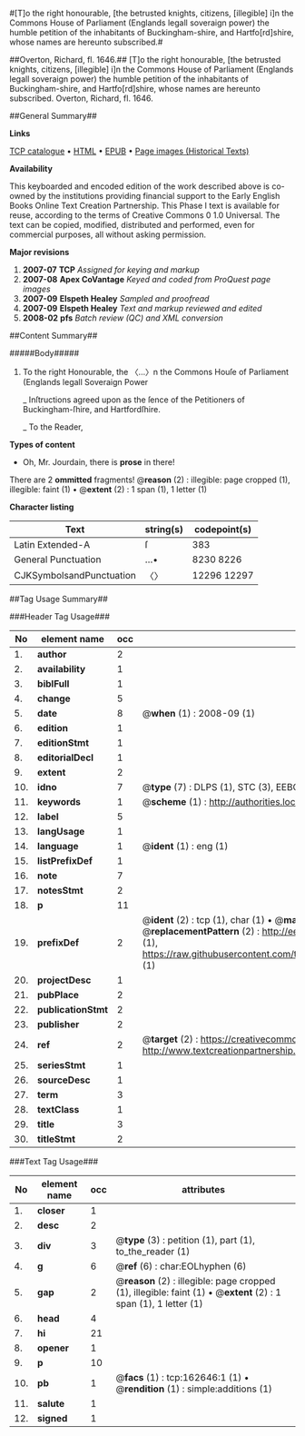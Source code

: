 #[T]o the right honourable, [the betrusted knights, citizens, [illegible] i]n the Commons House of Parliament (Englands legall soveraign power) the humble petition of the inhabitants of Buckingham-shire, and Hartfo[rd]shire, whose names are hereunto subscribed.#

##Overton, Richard, fl. 1646.##
[T]o the right honourable, [the betrusted knights, citizens, [illegible] i]n the Commons House of Parliament (Englands legall soveraign power) the humble petition of the inhabitants of Buckingham-shire, and Hartfo[rd]shire, whose names are hereunto subscribed.
Overton, Richard, fl. 1646.

##General Summary##

**Links**

[TCP catalogue](http://www.ota.ox.ac.uk/tcp/)  • 
[HTML](http://tei.it.ox.ac.uk/tcp/Texts-HTML/free/A90/A90249.html)  • 
[EPUB](http://tei.it.ox.ac.uk/tcp/Texts-EPUB/free/A90/A90249.epub) • 
[Page images (Historical Texts)](https://data.historicaltexts.jisc.ac.uk/view?pubId=eebo-99869467e&pageId=eebo-99869467e-162646-1)

**Availability**

This keyboarded and encoded edition of the
	       work described above is co-owned by the institutions
	       providing financial support to the Early English Books
	       Online Text Creation Partnership. This Phase I text is
	       available for reuse, according to the terms of Creative
	       Commons 0 1.0 Universal. The text can be copied,
	       modified, distributed and performed, even for
	       commercial purposes, all without asking permission.

**Major revisions**

1. __2007-07__ __TCP__ *Assigned for keying and markup*
1. __2007-08__ __Apex CoVantage__ *Keyed and coded from ProQuest page images*
1. __2007-09__ __Elspeth Healey__ *Sampled and proofread*
1. __2007-09__ __Elspeth Healey__ *Text and markup reviewed and edited*
1. __2008-02__ __pfs__ *Batch review (QC) and XML conversion*

##Content Summary##

#####Body#####

1. To the right Honourable, the 〈…〉n the Commons Houſe of Parliament (Englands legall Soveraign Power

    _ Inſtructions agreed upon as the ſence of the Petitioners of Buckingham-ſhire, and Hartfordſhire.

    _ To the Reader,

**Types of content**

  * Oh, Mr. Jourdain, there is **prose** in there!

There are 2 **ommitted** fragments! 
 @__reason__ (2) : illegible: page cropped (1), illegible: faint (1)  •  @__extent__ (2) : 1 span (1), 1 letter (1)

**Character listing**


|Text|string(s)|codepoint(s)|
|---|---|---|
|Latin Extended-A|ſ|383|
|General Punctuation|…•|8230 8226|
|CJKSymbolsandPunctuation|〈〉|12296 12297|

##Tag Usage Summary##

###Header Tag Usage###

|No|element name|occ|attributes|
|---|---|---|---|
|1.|__author__|2||
|2.|__availability__|1||
|3.|__biblFull__|1||
|4.|__change__|5||
|5.|__date__|8| @__when__ (1) : 2008-09 (1)|
|6.|__edition__|1||
|7.|__editionStmt__|1||
|8.|__editorialDecl__|1||
|9.|__extent__|2||
|10.|__idno__|7| @__type__ (7) : DLPS (1), STC (3), EEBO-CITATION (1), PROQUEST (1), VID (1)|
|11.|__keywords__|1| @__scheme__ (1) : http://authorities.loc.gov/ (1)|
|12.|__label__|5||
|13.|__langUsage__|1||
|14.|__language__|1| @__ident__ (1) : eng (1)|
|15.|__listPrefixDef__|1||
|16.|__note__|7||
|17.|__notesStmt__|2||
|18.|__p__|11||
|19.|__prefixDef__|2| @__ident__ (2) : tcp (1), char (1)  •  @__matchPattern__ (2) : ([0-9\-]+):([0-9IVX]+) (1), (.+) (1)  •  @__replacementPattern__ (2) : http://eebo.chadwyck.com/downloadtiff?vid=$1&page=$2 (1), https://raw.githubusercontent.com/textcreationpartnership/Texts/master/tcpchars.xml#$1 (1)|
|20.|__projectDesc__|1||
|21.|__pubPlace__|2||
|22.|__publicationStmt__|2||
|23.|__publisher__|2||
|24.|__ref__|2| @__target__ (2) : https://creativecommons.org/publicdomain/zero/1.0/ (1), http://www.textcreationpartnership.org/docs/. (1)|
|25.|__seriesStmt__|1||
|26.|__sourceDesc__|1||
|27.|__term__|3||
|28.|__textClass__|1||
|29.|__title__|3||
|30.|__titleStmt__|2||


###Text Tag Usage###

|No|element name|occ|attributes|
|---|---|---|---|
|1.|__closer__|1||
|2.|__desc__|2||
|3.|__div__|3| @__type__ (3) : petition (1), part (1), to_the_reader (1)|
|4.|__g__|6| @__ref__ (6) : char:EOLhyphen (6)|
|5.|__gap__|2| @__reason__ (2) : illegible: page cropped (1), illegible: faint (1)  •  @__extent__ (2) : 1 span (1), 1 letter (1)|
|6.|__head__|4||
|7.|__hi__|21||
|8.|__opener__|1||
|9.|__p__|10||
|10.|__pb__|1| @__facs__ (1) : tcp:162646:1 (1)  •  @__rendition__ (1) : simple:additions (1)|
|11.|__salute__|1||
|12.|__signed__|1||
